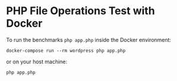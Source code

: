 # PHP File Operations Test with Docker

To run the benchmarks `php app.php` inside the Docker environment:

    docker-compose run --rm wordpress php app.php

or on your host machine:

    php app.php

